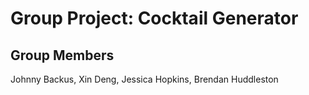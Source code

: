 # Group Project: Cocktail Generator

## Group Members

Johnny Backus, Xin Deng, Jessica Hopkins, Brendan Huddleston


